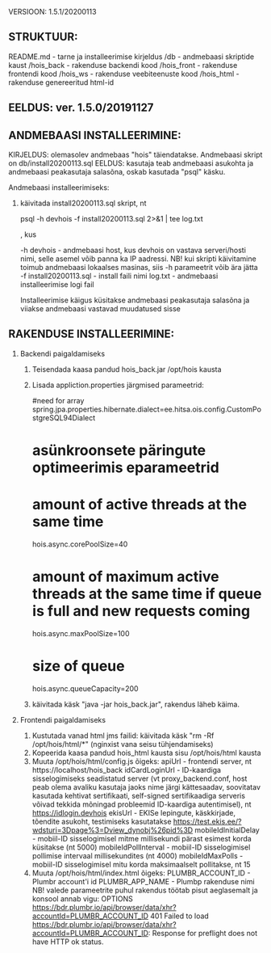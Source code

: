 VERSIOON:  1.5.1/20200113

STRUKTUUR:
------------------------------------------------------
README.md - tarne ja installeerimise kirjeldus
/db - andmebaasi skriptide kaust
/hois_back - rakenduse backendi kood
/hois_front - rakenduse frontendi kood
/hois_ws - rakenduse veebiteenuste kood
/hois_html - rakenduse genereeritud html-id


EELDUS: ver. 1.5.0/20191127
------------------------------------------------------

ANDMEBAASI INSTALLEERIMINE:
------------------------------------------------------

KIRJELDUS: olemasolev andmebaas "hois" täiendatakse. Andmebaasi skript on db/install20200113.sql
EELDUS: kasutaja teab andmebaasi asukohta ja andmebaasi peakasutaja salasõna, oskab kasutada "psql" käsku.

Andmebaasi installeerimiseks:
1. käivitada install20200113.sql skript, nt
   
   psql -h devhois -f install20200113.sql 2>&1 | tee log.txt
   
   , kus
   
   -h devhois - andmebaasi host, kus devhois on vastava serveri/hosti nimi, selle asemel võib panna ka IP aadressi. NB! kui skripti käivitamine toimub andmebaasi lokaalses masinas, siis -h parameetrit võib ära jätta
   -f install20200113.sql - install faili nimi
   log.txt - andmebaasi installeerimise logi fail
   
   Installeerimise käigus küsitakse andmebaasi peakasutaja salasõna ja viiakse andmebaasi vastavad muudatused sisse



RAKENDUSE INSTALLEERIMINE:
------------------------------------------------------
1. Backendi paigaldamiseks
	1. Teisendada kaasa pandud hois_back.jar /opt/hois kausta
	2. Lisada appliction.properties järgmised parameetrid:
	
		#need for array
		spring.jpa.properties.hibernate.dialect=ee.hitsa.ois.config.CustomPostgreSQL94Dialect
	
		# asünkroonsete päringute optimeerimis eparameetrid
		# amount of active threads at the same time
		hois.async.corePoolSize=40
		# amount of maximum active threads at the same time if queue is full and new requests coming
		hois.async.maxPoolSize=100
		# size of queue
		hois.async.queueCapacity=200

	
	3. käivitada käsk "java -jar hois_back.jar", rakendus läheb käima.
	
2. Frontendi paigaldamiseks
	1. Kustutada vanad html jms failid: käivitada käsk "rm -Rf /opt/hois/html/*" (nginxist vana seisu tühjendamiseks)
	2. Kopeerida kaasa pandud hois_html kausta sisu /opt/hois/html kausta
	3. Muuta /opt/hois/html/config.js õigeks:
		apiUrl - frontendi server, nt https://localhost/hois_back
		idCardLoginUrl - ID-kaardiga sisselogimiseks seadistatud server (vt proxy_backend.conf, host peab olema avaliku kasutaja jaoks nime järgi kättesaadav, soovitatav kasutada kehtivat sertifikaati, self-signed sertifikaadiga serveris võivad tekkida mõningad probleemid ID-kaardiga autentimisel), nt https://idlogin.devhois
		ekisUrl - EKISe lepingute, käskkirjade, tõendite asukoht, testimiseks kasutatakse https://test.ekis.ee/?wdsturi=3Dpage%3=Dview_dynobj%26pid%3D
		mobileIdInitialDelay - mobiil-ID sisselogimisel mitme millisekundi pärast esimest korda küsitakse (nt 5000)
		mobileIdPollInterval - mobiil-ID sisselogimisel pollimise intervaal millisekundites (nt 4000)
		mobileIdMaxPolls - mobiil-ID sisselogimisel mitu korda maksimaalselt pollitakse, nt 15
	4. Muuta /opt/hois/html/index.html õigeks:
		PLUMBR_ACCOUNT_ID  - Plumbr account'i id
		PLUMBR_APP_NAME - Plumbp rakenduse nimi
	NB! valede parameetrite puhul rakendus töötab pisut aeglasemalt ja konsool annab vigu:
		OPTIONS https://bdr.plumbr.io/api/browser/data/xhr?accountId=PLUMBR_ACCOUNT_ID 401
		Failed to load https://bdr.plumbr.io/api/browser/data/xhr?accountId=PLUMBR_ACCOUNT_ID: Response for preflight does not have HTTP ok status.
